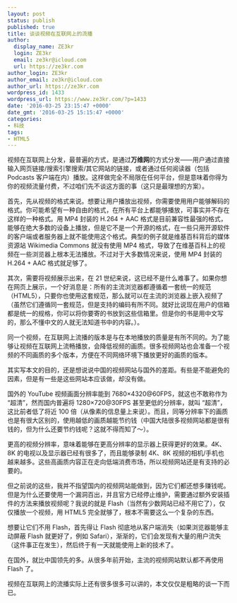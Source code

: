 ```yaml
---
layout: post
status: publish
published: true
title: 谈谈视频在互联网上的流播
author:
  display_name: ZE3kr
  login: ZE3kr
  email: ze3kr@icloud.com
  url: https://ze3kr.com
author_login: ZE3kr
author_email: ze3kr@icloud.com
author_url: https://ze3kr.com
wordpress_id: 1433
wordpress_url: https://www.ze3kr.com/?p=1433
date: '2016-03-25 23:15:47 +0000'
date_gmt: '2016-03-25 15:15:47 +0000'
categories:
- 科技
tags:
- HTML5
---
```

<p>视频在互联网上分发，最普遍的方式，是通过<strong>万维网</strong>的方式分发——用户通过直接输入网页链接/搜索引擎搜索/其它网站的链接，或者通过任何阅读器（包括 Podcasts 客户端在内）播放。这样做完全不局限在任何平台，但是意味着你得为你的视频流量付费，不过咱们先不谈这方面的事（这只是最理想的方案）。</p>
<p>首先，先从视频的格式来说。想要让用户播放出视频，你需要使用用户能够解码的格式。你可能希望有一种自由的格式，在所有平台上都能够播放，可事实并不存在这样的一种格式。<!--more-->用 MP4 封装的 H.264 + AAC 格式是目前兼容性最强的格式，能够在绝大多数的设备上播放，但是它不是一个开源的格式，在一些只用开源软件的客户端或者服务器上就不能使用这个格式。典型的例子就是维基百科背后的媒体资源站 Wikimedia Commons 就没有使用 MP4 格式，导致了在维基百科上的视频在一些浏览器上根本无法播放。不过对于大多数情况来说，使用 MP4 封装的 H.264 + AAC 格式就足够了。</p>
<p>其次，需要将视频展示出来，在 21 世纪来说，这已经不是什么难事了。如果你想在网页上展示，一个好消息是：所有的主流浏览器都遵循着一套统一的规范（HTML5），只要你也使用这套规范，那么就可以在主流的浏览器上嵌入视频了（虽然它们遵循同一套规范，但是支持的编码有所不同。就好比说现在用户的信箱都是统一的规格，你可以将你要寄的书放到这些信箱里。但是你的书是用中文写的，那么不懂中文的人就无法知道书中的内容。）。</p>
<p>同一个视频，在互联网上流播的版本是与在本地播放的质量是有所不同的。为了能够让视频在互联网上流畅播放，会降低视频的画质。很多视频网站也会准备一个视频的不同画质的多个版本，方便在不同网络环境下播放更好的画质的版本。</p>
<p>其实写本文的目的，还是想说说中国的视频网站与国外的差距。有些是不能避免的因素，但是有一些是这些网站本应该做，却没有做。</p>
<p>国外的 YouTube 视频画面分辨率能到 7680×4320@60FPS，就这也不敢称作为 “超清”，然而国内普遍将 1280×720@30FPS 甚至更低的分辨率，就叫 “超清”，这比前者低了将近 100 倍（从像素的信息量上来说）。而且，同等分辨率下的画质也是有很大区别的，使用越低的画质越能节约钱（中国大陆很多视频网站都是很有钱的，但为什么还要节约钱呢？这就不得而知了～）。</p>
<p>更高的视频分辨率，意味着能够在更高分辨率的显示器上获得更好的效果。4K、8K 的电视以及显示器已经有很多了，而且能够录制 4K、8K 视频的相机/手机也越来越多。这些高画质内容正在走向低端消费市场，所以视频网站还是有支持的必要的。</p>
<p>但之前说的这些，我并不指望国内的视频网站能做到，因为它们都还想多赚钱呢。但是为什么还要使用一个漏洞百出，并且官方已经停止维护，需要通过额外安装插件的方法来播放视频呢？我说的就是 Flash（当然有少数网站已经不用它了），仅仅播放一个视频，用 HTML5 完全就够了，根本不需要这么一个复杂的东西。</p>
<p>想要让它们不用 Flash，首先得让 Flash 彻底地从客户端消失（如果浏览器能够主动屏蔽 Flash 就更好了，例如 Safari），渐渐的，它们会发现有大量的用户流失（这件事正在发生），然后终于有一天就能使用上新的技术了。</p>
<p>在国外，就比中国领先的多。从很多年前开始，主流的视频网站默认都不再使用 Flash 了。</p>
<p>视频在互联网上的流播实际上还有很多很多可以讲的，本文仅仅是粗略的谈一下而已。</p>
